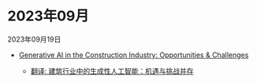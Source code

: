 # 2023年09月

2023年09月19日

- [Generative AI in the Construction Industry: Opportunities & Challenges](2023年09月19日/Generative_AI_in_the_Construction_Industry_Opportunities_&_Challenges.md)

    - [翻译: 建筑行业中的生成性人工智能：机遇与挑战并存](2023年09月19日/Generative_AI_in_the_Construction_Industry_Opportunities_&_Challenges.md)